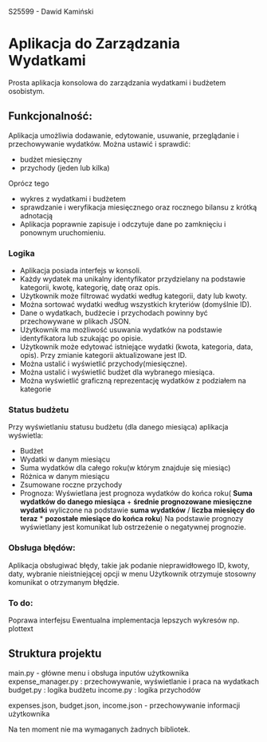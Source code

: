 S25599 - Dawid Kamiński

# Aplikacja do Zarządzania Wydatkami

Prosta aplikacja konsolowa do zarządzania wydatkami i budżetem osobistym.

## Funkcjonalność:

Aplikacja umożliwia dodawanie, edytowanie, usuwanie, przeglądanie i przechowywanie wydatków.
Można ustawić i sprawdić:
- budżet miesięczny
- przychody (jeden lub kilka)

Oprócz tego
- wykres z wydatkami i budżetem
- sprawdzanie i weryfikacja miesięcznego oraz rocznego bilansu z krótką adnotacją
- Aplikacja poprawnie zapisuje i odczytuje dane po zamknięciu i ponownym uruchomieniu.

### Logika

- Aplikacja posiada interfejs w konsoli.
- Każdy wydatek ma unikalny identyfikator przydzielany na podstawie kategorii, kwotę, kategorię, datę oraz opis.
- Użytkownik może filtrować wydatki według kategorii, daty lub kwoty.
- Można sortować wydatki według wszystkich kryteriów (domyślnie ID).
- Dane o wydatkach, budżecie i przychodach powinny być przechowywane w plikach JSON.
- Użytkownik ma możliwość usuwania wydatków na podstawie identyfikatora lub szukając po opisie.
- Użytkownik może edytować istniejące wydatki (kwota, kategoria, data, opis). Przy zmianie kategorii aktualizowane jest ID.
- Można ustalić i wyświetlić przychody(miesięczne). 
- Można ustalić i wyświetlić budżet dla wybranego miesiąca.
- Można wyświetlić graficzną reprezentację wydatków z podziałem na kategorie

### Status budżetu

Przy wyświetlaniu statusu budżetu (dla danego miesiąca) aplikacja wyświetla:

- Budżet
- Wydatki w danym miesiącu
- Suma wydatków dla całego roku(w którym znajduje się miesiąc)
- Różnica w danym miesiącu
- Zsumowane roczne przychody
- Prognoza:
Wyświetlana jest prognoza wydatków do końca roku( **Suma wydatków do danego miesiąca** + **średnie prognozowane miesięczne wydatki** wyliczone na podstawie **suma wydatków** / **liczba miesięcy do teraz** * **pozostałe miesiące do końca roku**)
Na podstawie prognozy wyświetlany jest komunikat lub ostrzeżenie o negatywnej prognozie.




### Obsługa błędów:

Aplikacja obsługiwać błędy, takie jak podanie nieprawidłowego ID, kwoty, daty, wybranie nieistniejącej opcji w menu
Użytkownik otrzymuje stosowny komunikat o otrzymanym błędzie.



### To do:
Poprawa interfejsu
Ewentualna implementacja lepszych wykresów np. plottext

## Struktura projektu

main.py - główne menu i obsługa inputów użytkownika
expense_manager.py : przechowywanie, wyświetlanie i praca na wydatkach
budget.py : logika budżetu
income.py : logika przychodów

expenses.json, budget.json, income.json - przechowywanie informacji użytkownika

Na ten moment nie ma wymaganych żadnych bibliotek. 








